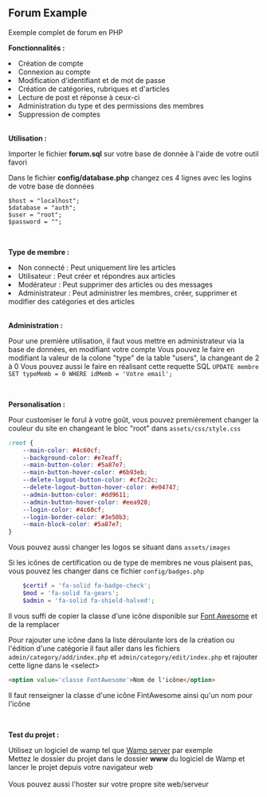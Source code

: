 <h2>Forum Example</h2>

Exemple complet de forum en PHP

__Fonctionnalités :__

<li>Création de compte</li>
<li>Connexion au compte</li>
<li>Modification d'identifiant et de mot de passe</li>
<li>Création de catégories, rubriques et d'articles</li>
<li>Lecture de post et réponse à ceux-ci</li>
<li>Administration du type et des permissions des membres</li>
<li>Suppression de comptes</li>

<br>

__Utilisation :__

Importer le fichier __forum.sql__ sur votre base de donnée à l'aide de votre outil favori

Dans le fichier __config/database.php__ changez ces 4 lignes avec les logins de votre base de données

```
$host = "localhost";
$database = "auth";
$user = "root";
$password = "";
```

<br>

__Type de membre :__

<li>Non connecté : Peut uniquement lire les articles</li>
<li>Utilisateur : Peut créer et répondres aux articles</li>
<li>Modérateur : Peut supprimer des articles ou des messages</li>
<li>Administrateur : Peut administrer les membres, créer, supprimer et modifier des catégories et des articles</li>

<br>

__Administration :__

Pour une première utilisation, il faut vous mettre en administrateur via la base de données, en modifiant votre compte
Vous pouvez le faire en modifiant la valeur de la colone "type" de la table "users", la changeant de 2 à 0
Vous pouvez aussi le faire en réalisant cette requette SQL ```UPDATE membre SET typeMemb = 0 WHERE idMemb = 'Votre email';```

<br>

__Personalisation :__

Pour customiser le forul à votre goût, vous pouvez premièrement changer la couleur du site en changeant le bloc "root" dans `assets/css/style.css`

```css
:root {
    --main-color: #4c60cf;
    --background-color: #e7eaff;
    --main-button-color: #5a87e7;
    --main-button-hover-color: #6b93eb;
    --delete-logout-button-color: #cf2c2c;
    --delete-logout-button-hover-color: #e04747;
    --admin-button-color: #dd9611;
    --admin-button-hover-color: #eea928;
    --login-color: #4c60cf;
    --login-border-color: #3e50b3;
    --main-block-color: #5a87e7;
}
```

Vous pouvez aussi changer les logos se situant dans `assets/images`

Si les icônes de certification ou de type de membres ne vous plaisent pas, vous pouvez les changer dans ce fichier `config/badges.php`

```php
    $certif = 'fa-solid fa-badge-check';
    $mod = 'fa-solid fa-gears';
    $admin = 'fa-solid fa-shield-halved';
```
Il vous suffi de copier la classe d'une icône disponible sur <a href='https://fontawesome.com'>Font Awesome</a> et de la remplacer

Pour rajouter une icône dans la liste déroulante lors de la création ou l'édition d'une catégorie il faut aller dans les fichiers `admin/category/add/index.php` et `admin/category/edit/index.php` et rajouter cette ligne dans le \<select>

```html
<option value='classe FontAwesome'>Nom de l'icône</option>
```
Il faut renseigner la classe d'une icône FintAwesome ainsi qu'un nom pour l'icône

<br>

__Test du projet :__

Utilisez un logiciel de wamp tel que [Wamp server](https://www.wampserver.com/) par exemple
<br>
Mettez le dossier du projet dans le dossier __www__ du logiciel de Wamp et lancer le projet depuis votre navigateur web
<br><br>
Vous pouvez aussi l'hoster sur votre propre site web/serveur
